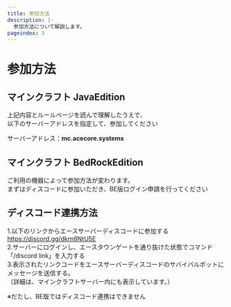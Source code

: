 ```yaml
---
title: 参加方法
description: |-
  参加方法について解説します。
pageindex: 3
---
```


# 参加方法

## マインクラフト JavaEdition

上記内容とルールページを読んで理解したうえで、  
以下のサーバーアドレスを指定して、参加してください  

サーバーアドレス：**mc.acecore.systems**

## マインクラフト BedRockEdition

ご利用の機器によって参加方法が変わります。  
まずはディスコードに参加いただき、BE版ログイン申請を行ってください

## ディスコード連携方法

1.以下のリンクからエースサーバーディスコードに参加する  
https://discord.gg/dkrn6NtU5E  
2.サーバーにログインし、エースタウンゲートを通り抜けた状態でコマンド「/discord link」を入力する  
3.表示されたリンクコードをエースサーバーディスコードのサバイバルボットにメッセージを送信する。  
（詳細は、マインクラフトサーバー内にも表示しています。）

※だたし、BE版ではディスコード連携はできません
